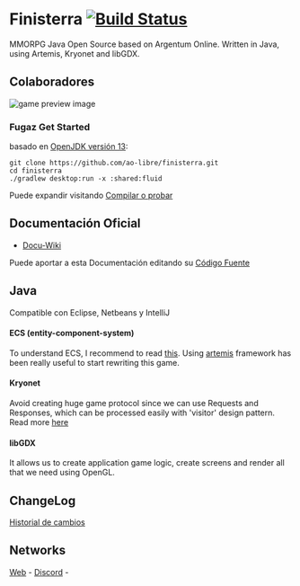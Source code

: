# Finisterra [![Build Status](https://travis-ci.org/ao-libre/finisterra.svg?branch=master)](https://travis-ci.org/ao-libre/finisterra) 

MMORPG Java Open Source based on Argentum Online. Written in Java, using Artemis, Kryonet and libGDX.

## Colaboradores
![game preview image](https://cdn.discordapp.com/attachments/580487031197794313/636899837354442755/readme-repo.png)

### Fugaz Get Started
basado en [OpenJDK versión 13](https://jdk.java.net/13/):

```
git clone https://github.com/ao-libre/finisterra.git
cd finisterra
./gradlew desktop:run -x :shared:fluid  
```
Puede expandir visitando [Compilar o probar](https://docu-amigable-finisterra.000webhostapp.com/index/Espa%C3%B1ol/Comenzar/1_Compilar_para_probar_o_testear.html)

## Documentación Oficial
- [Docu-Wiki](https://docu-amigable-finisterra.000webhostapp.com/) 

Puede aportar a esta Documentación editando su [Código Fuente](https://github.com/ao-libre/finisterra/tree/master/docs)

## Java
Compatible con Eclipse, Netbeans y IntelliJ

#### ECS (entity-component-system)
To understand ECS, I recommend to read [this](https://github.com/junkdog/artemis-odb/wiki/Introduction-to-Entity-Systems).
Using [artemis](https://github.com/junkdog/artemis-odb) framework has been really useful to start rewriting this game.

#### Kryonet
Avoid creating huge game protocol since we can use Requests and Responses, which can be processed easily with 'visitor' design pattern. 
Read more [here](https://github.com/EsotericSoftware/kryonet)

#### libGDX
It allows us to create application game logic, create screens and render all that we need using OpenGL.

## ChangeLog 
[Historial de cambios](https://github.com/ao-libre/finisterra/blob/master/docs/index/Espa%C3%B1ol/ChangeLog.txt)

## Networks
[Web](https://finisterra.argentumonline.org/) -  [Discord](https://discord.gg/qCJPGbY) - 

